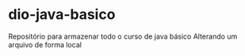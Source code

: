 # dio-java-basico
Repositório para armazenar todo o curso de java básico
Alterando um arquivo de forma local
